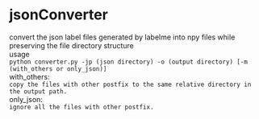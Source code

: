 # jsonConverter
convert the json label files generated by labelme into npy files while preserving the file directory structure  
usage  
```python converter.py -jp (json directory) -o (output directory) [-m (with_others or only_json)]```  
with_others:  
```copy the files with other postfix to the same relative directory in the output path.```   
only_json:   
```ignore all the files with other postfix.```
